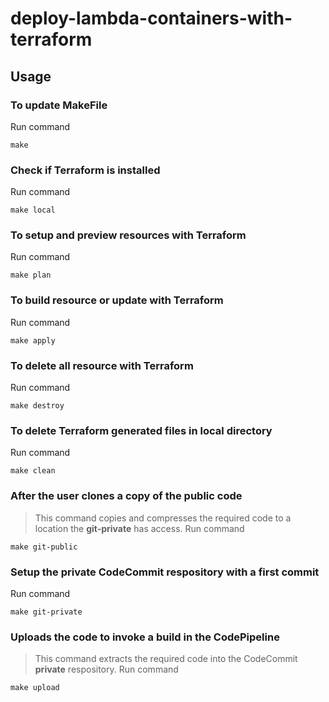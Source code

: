 # deploy-lambda-containers-with-terraform

## Usage

### To update MakeFile
Run command
```shell
make
```

### Check if Terraform is installed
Run command
```shell
make local
```

### To setup and preview resources with Terraform
Run command
```shell
make plan
```

### To build resource or update with Terraform
Run command
```shell
make apply
```

### To delete all resource with Terraform
Run command
```shell
make destroy
```

### To delete Terraform generated files in local directory
Run command
```shell
make clean
```

### After the user clones a copy of the public code
> This command copies and compresses the required code to a location the **git-private** has access. 
Run command
```shell
make git-public
```

### Setup the private CodeCommit respository with a first commit 
Run command
```shell
make git-private
```

### Uploads the code to invoke a build in the CodePipeline 
> This command extracts the required code into the CodeCommit **private** respository. 
Run command
```shell
make upload
```